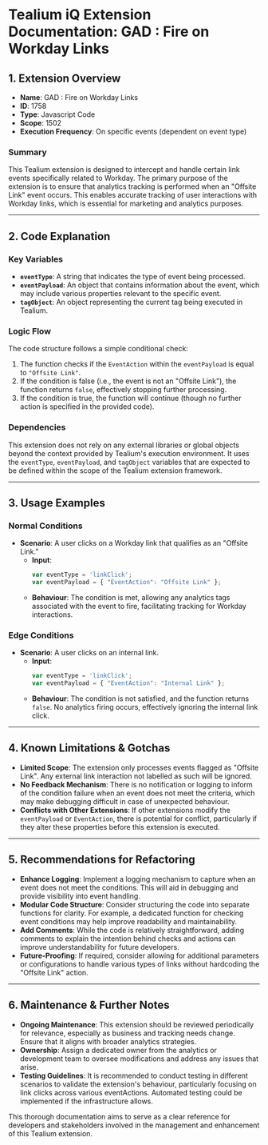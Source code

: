 # Tealium iQ Extension Documentation: GAD : Fire on Workday Links

## 1. Extension Overview

- **Name**: GAD : Fire on Workday Links
- **ID**: 1758
- **Type**: Javascript Code
- **Scope**: 1502
- **Execution Frequency**: On specific events (dependent on event type)

### Summary
This Tealium extension is designed to intercept and handle certain link events specifically related to Workday. The primary purpose of the extension is to ensure that analytics tracking is performed when an "Offsite Link" event occurs. This enables accurate tracking of user interactions with Workday links, which is essential for marketing and analytics purposes.

---

## 2. Code Explanation

### Key Variables
- **`eventType`**: A string that indicates the type of event being processed.
- **`eventPayload`**: An object that contains information about the event, which may include various properties relevant to the specific event.
- **`tagObject`**: An object representing the current tag being executed in Tealium.

### Logic Flow
The code structure follows a simple conditional check:
1. The function checks if the `EventAction` within the `eventPayload` is equal to `"Offsite Link"`.
2. If the condition is false (i.e., the event is not an "Offsite Link"), the function returns `false`, effectively stopping further processing. 
3. If the condition is true, the function will continue (though no further action is specified in the provided code).

### Dependencies
This extension does not rely on any external libraries or global objects beyond the context provided by Tealium's execution environment. It uses the `eventType`, `eventPayload`, and `tagObject` variables that are expected to be defined within the scope of the Tealium extension framework.

---

## 3. Usage Examples

### Normal Conditions
- **Scenario**: A user clicks on a Workday link that qualifies as an "Offsite Link."
    - **Input**: 
      ```javascript
      var eventType = 'linkClick';
      var eventPayload = { "EventAction": "Offsite Link" };
      ```
    - **Behaviour**: The condition is met, allowing any analytics tags associated with the event to fire, facilitating tracking for Workday interactions.

### Edge Conditions
- **Scenario**: A user clicks on an internal link.
    - **Input**: 
      ```javascript
      var eventType = 'linkClick';
      var eventPayload = { "EventAction": "Internal Link" };
      ```
    - **Behaviour**: The condition is not satisfied, and the function returns `false`. No analytics firing occurs, effectively ignoring the internal link click.

---

## 4. Known Limitations & Gotchas

- **Limited Scope**: The extension only processes events flagged as "Offsite Link". Any external link interaction not labelled as such will be ignored.
- **No Feedback Mechanism**: There is no notification or logging to inform of the condition failure when an event does not meet the criteria, which may make debugging difficult in case of unexpected behaviour.
- **Conflicts with Other Extensions**: If other extensions modify the `eventPayload` or `EventAction`, there is potential for conflict, particularly if they alter these properties before this extension is executed.

---

## 5. Recommendations for Refactoring

- **Enhance Logging**: Implement a logging mechanism to capture when an event does not meet the conditions. This will aid in debugging and provide visibility into event handling.
- **Modular Code Structure**: Consider structuring the code into separate functions for clarity. For example, a dedicated function for checking event conditions may help improve readability and maintainability.
- **Add Comments**: While the code is relatively straightforward, adding comments to explain the intention behind checks and actions can improve understandability for future developers.
- **Future-Proofing**: If required, consider allowing for additional parameters or configurations to handle various types of links without hardcoding the "Offsite Link" action.

---

## 6. Maintenance & Further Notes

- **Ongoing Maintenance**: This extension should be reviewed periodically for relevance, especially as business and tracking needs change. Ensure that it aligns with broader analytics strategies.
- **Ownership**: Assign a dedicated owner from the analytics or development team to oversee modifications and address any issues that arise.
- **Testing Guidelines**: It is recommended to conduct testing in different scenarios to validate the extension's behaviour, particularly focusing on link clicks across various eventActions. Automated testing could be implemented if the infrastructure allows.

This thorough documentation aims to serve as a clear reference for developers and stakeholders involved in the management and enhancement of this Tealium extension.